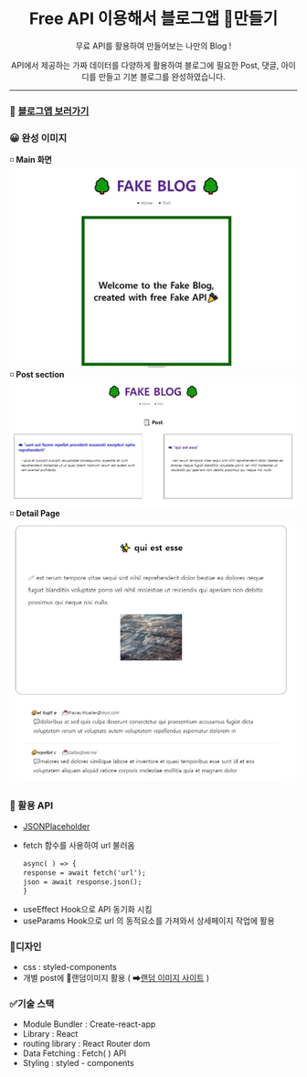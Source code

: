 <div align="center">
<h1> Free API 이용해서 블로그앱 📑만들기</h1>

<p> 무료 API를 활용하여 만들어보는 나만의 Blog !   

 API에서 제공하는 가짜 데이터를 다양하게 활용하여 블로그에 필요한 Post, 댓글, 아이디를 만들고 기본 블로그를 완성하였습니다. </p>
<hr>
</div>

 ### 🚀 [블로그앱 보러가기](https://blog-app-henna-tau.vercel.app/intro)

 ### 😀 완성 이미지   
 ◽ **Main 화면**
 ![main](./public/readme/blogMain.JPG)   
 ◽ **Post section**   
 ![post](./public/readme/postPage.JPG)   
 ◽ **Detail Page**   
 ![DetailPage](./public/readme/blogDetailPage.JPG)
 
 
 ### 📡 활용 API   
*  [JSONPlaceholder](https://jsonplaceholder.typicode.com/)

- fetch 함수를 사용하여 url 불러옴
  ```
  async( ) => {
  response = await fetch('url');
  json = await response.json();
  }
  ```
- useEffect Hook으로 API 동기화 시킴
- useParams Hook으로 url 의 동적요소를 가져와서 상세페이지 작업에 활용



### 💄디자인

- css : styled-components
- 개별 post에 🎨랜덤이미지 활용 ( ➡[랜덤 이미지 사이트](https://picsum.photos/) )

### ✅기술 스택   
  * Module Bundler : Create-react-app
  * Library : React
  * routing library : React Router dom
  * Data Fetching : Fetch( ) API
  * Styling : styled - components